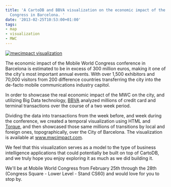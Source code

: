 ```yaml
---
title: 'A CartoDB and BBVA visualization on the economic impact of the Mobile World
  Congress in Barcelona. '
date: '2013-02-25T10:53:00+01:00'
tags:
- map
- visualization
- MWC
---
```


<a href="http://mwcimpact.com" title="mwc impact data visualization" target="_blank"><img alt="mwcimpact visualization" src="http://cartodb.s3.amazonaws.com/tumblr/posts/mwcimpact_blog.png"/></a>

The economic impact of the Mobile World Congress conference in Barcelona is estimated to be in excess of 300 million euros, making it one of the city's most important annual events. With over 1,500 exhibitors and 70,000 visitors from 200 difference countries transferring the city into the de-facto mobile communications industry capitol. 

In order to showcase the real economic impact of the MWC on the city, and utilizing Big Data technology, <a href="http://bbva.com" title="bbva website" target="_blank">BBVA</a> analyzed millions of credit card and terminal transactions over the course of a two week period.

Dividing the data into transactions from the week before, and week during the conference, we created a temporal visualization using HTML and <a href="https://github.com/CartoDB/torque" title="Torque at github" target="_blank">Torque</a>, and then showcased those same millions of transitions by local and foreign ones, topographically, over the City of Barcelona. The visualization is available at <a href="http://www.mwcimpact.com/"><a href="http://www.mwcimpact.com">www.mwcimpact.com</a></a>. 

We feel that this visualization serves as a model to the type of business intelligence applications that could potentially be built on top of CartoDB, and we truly hope you enjoy exploring it as much as we did building it. 

We'll be at Mobile World Congress from February 25th through the 28th (Congress Square - Lower Level - Stand CS60) and would love for you to stop by. 
